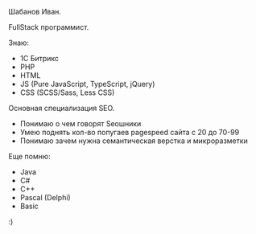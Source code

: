 Шабанов Иван.

FullStack программист.

Знаю:
- 1C Битрикс
- PHP
- HTML
- JS (Pure JavaScript, TypeScript, jQuery)
- CSS (SCSS/Sass, Less CSS)

Основная специализация SEO.
- Понимаю о чем говорят Seoшники
- Умею поднять кол-во попугаев pagespeed сайта с 20 до 70-99
- Понимаю зачем нужна семантическая верстка и микроразметки

Еще помню:
- Java
- C#
- C++
- Pascal (Delphi)
- Basic

:)

<!---
IvanShabanov/IvanShabanov is a ✨ special ✨ repository because its `README.md` (this file) appears on your GitHub profile.
You can click the Preview link to take a look at your changes.
--->
